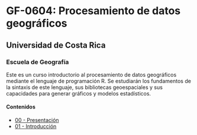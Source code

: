 # GF-0604: Procesamiento de datos geográficos

## Universidad de Costa Rica
### Escuela de Geografía

Este es un curso introductorio al procesamiento de datos geográficos mediante el lenguaje de programación R. Se estudiarán los fundamentos de la sintaxis de este lenguaje, sus bibliotecas geoespaciales y sus capacidades para generar gráficos y modelos estadísticos.

#### Contenidos
* [00 - Presentación]()
* [01 - Introducción]()
